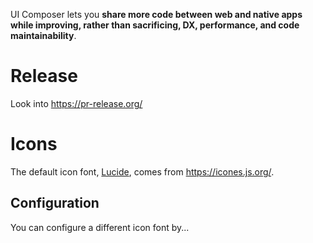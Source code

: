 UI Composer lets you **share more code between web and native apps while improving, rather than sacrificing, DX, performance, and code maintainability**.

# Release

Look into https://pr-release.org/

# Icons

The default icon font, [Lucide](https://icones.js.org/collection/lucide), comes from https://icones.js.org/.

## Configuration

You can configure a different icon font by...
